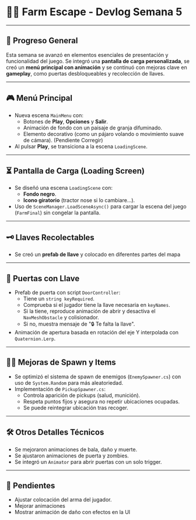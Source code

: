 # 🧟‍♂️ Farm Escape - Devlog Semana 5

---

## 🚀 Progreso General

Esta semana se avanzó en elementos esenciales de presentación y funcionalidad del juego. Se integró una **pantalla de carga personalizada**, se creó un **menú principal con animación** y se continuó con mejoras clave en **gameplay**, como puertas desbloqueables y recolección de llaves.

---

## 🎮 Menú Principal

- Nueva escena `MainMenu` con:
  - Botones de **Play**, **Opciones** y **Salir**.
  - Animación de fondo con un paisaje de granja difuminado.
  - Elemento decorativo (como un pájaro volando o movimiento suave de cámara). (Pendiente Corregir)
- Al pulsar **Play**, se transiciona a la escena `LoadingScene`.

---

## ⏳ Pantalla de Carga (Loading Screen)

- Se diseñó una escena `LoadingScene` con:
  - **Fondo negro**.
  - **Icono giratorio** (tractor nose si lo cambiare...).
- Uso de `SceneManager.LoadSceneAsync()` para cargar la escena del juego (`FarmFinal`) sin congelar la pantalla.

---

## 🗝️ Llaves Recolectables

- Se creó un **prefab de llave** y colocado en diferentes partes del mapa
---

## 🚪 Puertas con Llave

- Prefab de puerta con script `DoorController`:
  - Tiene un `string keyRequired`.
  - Comprueba si el jugador tiene la llave necesaria en `keyNames`.
  - Si la tiene, reproduce animación de abrir y desactiva el `NavMeshObstacle` y colisionador.
  - Si no, muestra mensaje de "🔒 Te falta la llave".
- Animación de apertura basada en rotación del eje Y interpolada con `Quaternion.Lerp`.

---

## 🧟‍♂️ Mejoras de Spawn y Items

- Se optimizó el sistema de spawn de enemigos (`EnemySpawner.cs`) con uso de `System.Random` para más aleatoriedad.
- Implementación de `PickupSpawner.cs`:
  - Controla aparición de pickups (salud, munición).
  - Respeta puntos fijos y asegura no repetir ubicaciones ocupadas.
  - Se puede reintegrar ubicación tras recoger.
  
---

## 🛠️ Otros Detalles Técnicos

- Se mejoraron animaciones de bala, daño y muerte.
- Se ajustaron animaciones de puerta y zombies.
- Se integró un `Animator` para abrir puertas con un solo trigger.

---

## 📌 Pendientes
- Ajustar colocación del arma del jugador.
- Mejorar animaciones
- Mostrar animación de daño con efectos en la UI

